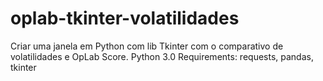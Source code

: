 # oplab-tkinter-volatilidades
Criar uma janela em Python com lib Tkinter com o comparativo de volatilidades e OpLab Score.
Python 3.0
Requirements: requests, pandas, tkinter
